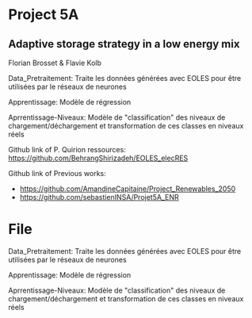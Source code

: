 # Project 5A 
## Adaptive storage strategy in a low energy mix

Florian Brosset & Flavie Kolb

Data_Pretraitement: Traite les données générées avec EOLES pour être utilisées par le réseaux de neurones

Apprentissage: Modèle de régression

Aprrentissage-Niveaux: Modèle de "classification" des niveaux de chargement/déchargement et transformation de ces classes en niveaux réels

Github link of P. Quirion ressources: https://github.com/BehrangShirizadeh/EOLES_elecRES

Github link of Previous works:
- https://github.com/AmandineCapitaine/Project_Renewables_2050
- https://github.com/sebastienINSA/Projet5A_ENR


# File 

Data_Pretraitement: Traite les données générées avec EOLES pour être utilisées par le réseaux de neurones

Apprentissage: Modèle de régression

Aprrentissage-Niveaux: Modèle de "classification" des niveaux de chargement/déchargement et transformation de ces classes en niveaux réels
